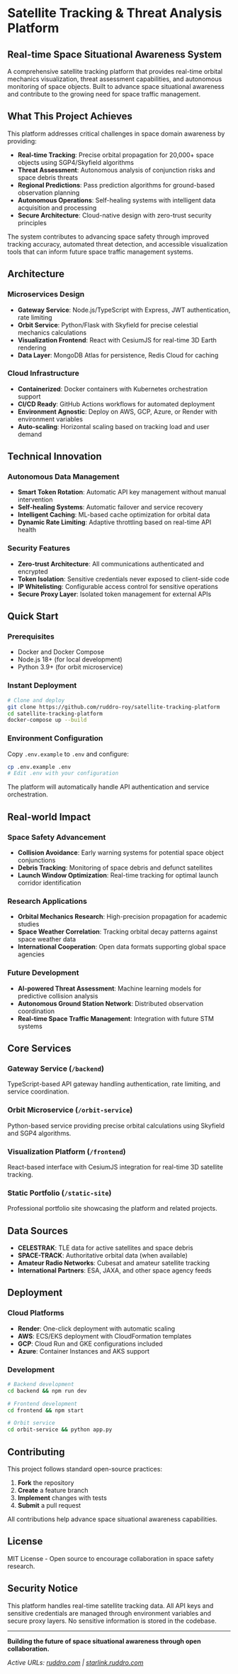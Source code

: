 # Satellite Tracking & Threat Analysis Platform

## Real-time Space Situational Awareness System

A comprehensive satellite tracking platform that provides real-time orbital mechanics visualization, threat assessment capabilities, and autonomous monitoring of space objects. Built to advance space situational awareness and contribute to the growing need for space traffic management.

## What This Project Achieves

This platform addresses critical challenges in space domain awareness by providing:

- **Real-time Tracking**: Precise orbital propagation for 20,000+ space objects using SGP4/Skyfield algorithms
- **Threat Assessment**: Autonomous analysis of conjunction risks and space debris threats
- **Regional Predictions**: Pass prediction algorithms for ground-based observation planning
- **Autonomous Operations**: Self-healing systems with intelligent data acquisition and processing
- **Secure Architecture**: Cloud-native design with zero-trust security principles

The system contributes to advancing space safety through improved tracking accuracy, automated threat detection, and accessible visualization tools that can inform future space traffic management systems.

## Architecture

### Microservices Design
- **Gateway Service**: Node.js/TypeScript with Express, JWT authentication, rate limiting
- **Orbit Service**: Python/Flask with Skyfield for precise celestial mechanics calculations  
- **Visualization Frontend**: React with CesiumJS for real-time 3D Earth rendering
- **Data Layer**: MongoDB Atlas for persistence, Redis Cloud for caching

### Cloud Infrastructure
- **Containerized**: Docker containers with Kubernetes orchestration support
- **CI/CD Ready**: GitHub Actions workflows for automated deployment
- **Environment Agnostic**: Deploy on AWS, GCP, Azure, or Render with environment variables
- **Auto-scaling**: Horizontal scaling based on tracking load and user demand

## Technical Innovation

### Autonomous Data Management
- **Smart Token Rotation**: Automatic API key management without manual intervention
- **Self-healing Systems**: Automatic failover and service recovery
- **Intelligent Caching**: ML-based cache optimization for orbital data
- **Dynamic Rate Limiting**: Adaptive throttling based on real-time API health

### Security Features
- **Zero-trust Architecture**: All communications authenticated and encrypted
- **Token Isolation**: Sensitive credentials never exposed to client-side code
- **IP Whitelisting**: Configurable access control for sensitive operations
- **Secure Proxy Layer**: Isolated token management for external APIs

## Quick Start

### Prerequisites
- Docker and Docker Compose
- Node.js 18+ (for local development)
- Python 3.9+ (for orbit microservice)

### Instant Deployment
```bash
# Clone and deploy
git clone https://github.com/ruddro-roy/satellite-tracking-platform
cd satellite-tracking-platform
docker-compose up --build
```

### Environment Configuration
Copy `.env.example` to `.env` and configure:
```bash
cp .env.example .env
# Edit .env with your configuration
```

The platform will automatically handle API authentication and service orchestration.

## Real-world Impact

### Space Safety Advancement
- **Collision Avoidance**: Early warning systems for potential space object conjunctions
- **Debris Tracking**: Monitoring of space debris and defunct satellites
- **Launch Window Optimization**: Real-time tracking for optimal launch corridor identification

### Research Applications
- **Orbital Mechanics Research**: High-precision propagation for academic studies
- **Space Weather Correlation**: Tracking orbital decay patterns against space weather data
- **International Cooperation**: Open data formats supporting global space agencies

### Future Development
- **AI-powered Threat Assessment**: Machine learning models for predictive collision analysis
- **Autonomous Ground Station Network**: Distributed observation coordination
- **Real-time Space Traffic Management**: Integration with future STM systems

## Core Services

### Gateway Service (`/backend`)
TypeScript-based API gateway handling authentication, rate limiting, and service coordination.

### Orbit Microservice (`/orbit-service`)
Python-based service providing precise orbital calculations using Skyfield and SGP4 algorithms.

### Visualization Platform (`/frontend`)
React-based interface with CesiumJS integration for real-time 3D satellite tracking.

### Static Portfolio (`/static-site`)
Professional portfolio site showcasing the platform and related projects.

## Data Sources

- **CELESTRAK**: TLE data for active satellites and space debris
- **SPACE-TRACK**: Authoritative orbital data (when available)
- **Amateur Radio Networks**: Cubesat and amateur satellite tracking
- **International Partners**: ESA, JAXA, and other space agency feeds

## Deployment

### Cloud Platforms
- **Render**: One-click deployment with automatic scaling
- **AWS**: ECS/EKS deployment with CloudFormation templates
- **GCP**: Cloud Run and GKE configurations included
- **Azure**: Container Instances and AKS support

### Development
```bash
# Backend development
cd backend && npm run dev

# Frontend development  
cd frontend && npm start

# Orbit service
cd orbit-service && python app.py
```

## Contributing

This project follows standard open-source practices:

1. **Fork** the repository
2. **Create** a feature branch
3. **Implement** changes with tests
4. **Submit** a pull request

All contributions help advance space situational awareness capabilities.

## License

MIT License - Open source to encourage collaboration in space safety research.

## Security Notice

This platform handles real-time satellite tracking data. All API keys and sensitive credentials are managed through environment variables and secure proxy layers. No sensitive information is stored in the codebase.

---

**Building the future of space situational awareness through open collaboration.**

*Active URLs: [ruddro.com](https://ruddro.com) | [starlink.ruddro.com](https://starlink.ruddro.com)*
